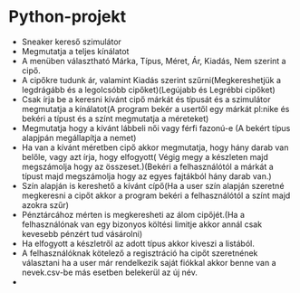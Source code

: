 # Python-projekt
- Sneaker kereső szimulátor
- Megmutatja a teljes kínálatot 
- A menüben választható Márka, Típus, Méret, Ár, Kiadás, Nem szerint a cipő.
- A cipőkre tudunk ár, valamint Kiadás szerint szűrni(Megkereshetjük a legdrágább és a legolcsóbb cipőket)(Legújabb és Legrébbi cipőket)  
- Csak írja be a keresni kívánt cipő márkát és típusát és a szimulátor megmutatja a kínálatot(A program bekér a usertől egy márkát pl:nike és bekéri a típust és a színt megmutatja a méreteket)
- Megmutatja hogy a kívánt lábbeli női vagy férfi fazonú-e (A bekért típus alapjpán megállapítja a nemet)  
- Ha van a kívánt méretben cipő akkor megmutatja, hogy hány darab van belőle, vagy azt írja, hogy elfogyott( Végig megy a készleten majd megszámolja hogy az összeset.)(Bekéri a felhasználótól a márkát a típust majd megszámolja hogy az egyes fajtákból hány darab van.)
- Szín alapján is kereshető a kívánt cípő(Ha a user szín alapján szeretné megkeresni a cipőt akkor a program bekéri a felhasználótól a színt majd azokra szűr) 
- Pénztárcához mérten is megkeresheti az álom cipőjét.(Ha a felhasználónak van egy bizonyos költési limitje akkor annál csak kevesebb pénzért tud vásárolni) 
- Ha elfogyott a készletről az adott típus akkor kiveszi a listából.
- A felhasználóknak kötelező a regisztráció ha cipőt szeretnének választani ha a user már rendelkezik saját fiókkal akkor benne van  a nevek.csv-be más esetben belekerül az új név. 
- 